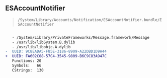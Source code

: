 ## ESAccountNotifier

> `/System/Library/Accounts/Notification/ESAccountNotifier.bundle/ESAccountNotifier`

```diff

   - /System/Library/PrivateFrameworks/Message.framework/Message
   - /usr/lib/libSystem.B.dylib
   - /usr/lib/libobjc.A.dylib
-  UUID: 9C8EADA5-F85E-3186-8909-A22DBD1D9A44
+  UUID: FA602C08-57C4-3545-9809-B6C9C83A947C
   Functions: 20
   Symbols:   66
   CStrings:  130

```
